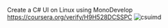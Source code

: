 Create a C# UI on Linux using MonoDevelop <br>
https://coursera.org/verify/H9H528DCSSPC
![csuimd](https://github.com/kerry91/csMonoDevUI/assets/36702039/b0083265-4fdf-4923-95d1-8baa8b49f97e)
